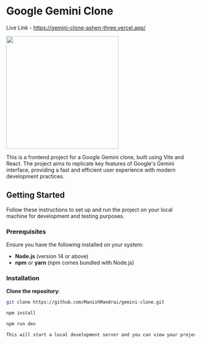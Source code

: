 # Google Gemini Clone

Live Link - https://gemini-clone-ashen-three.vercel.app/

<img src="https://github.com/user-attachments/assets/55591bf4-0446-4bea-b537-bb4dc4fdcd51" width="300"/>




This is a frontend project for a Google Gemini clone, built using Vite and React. The project aims to replicate key features of Google's Gemini interface, providing a fast and efficient user experience with modern development practices.

## Getting Started

Follow these instructions to set up and run the project on your local machine for development and testing purposes.

### Prerequisites

Ensure you have the following installed on your system:

- **Node.js** (version 14 or above)
- **npm** or **yarn** (npm comes bundled with Node.js)

### Installation

**Clone the repository**:
   ```bash
   git clone https://github.com/ManishMandrai/gemini-clone.git

npm install

npm run dev

This will start a local development server and you can view your project at http://localhost:5173
